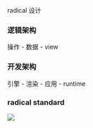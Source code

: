 radical 设计

### 逻辑架构
操作 - 数据 - view

### 开发架构
引擎 - 渲染 - 应用 - runtime

### radical standard

![](https://raw.githubusercontent.com/aJean/radical/master/frame.png)

